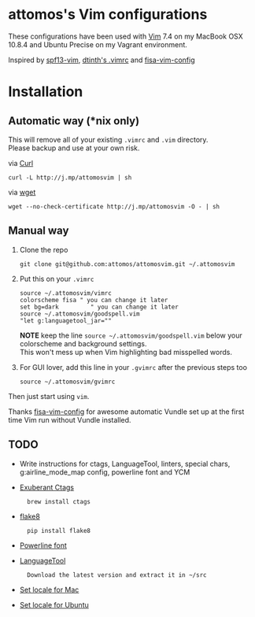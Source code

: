 # attomos's Vim configurations
These configurations have been used with [Vim](http://www.vim.org) 7.4 on my MacBook
OSX 10.8.4 and Ubuntu Precise on my Vagrant environment.

Inspired by [spf13-vim](https://github.com/spf13/spf13-vim), [dtinth's
.vimrc](https://github.com/dtinth/.vimrc) and [fisa-vim-config](https://github.com/fisadev/fisa-vim-config)

# Installation

## Automatic way (\*nix only)
This will remove all of your existing `.vimrc` and `.vim` directory.  
Please backup and use at your own risk.

via [Curl](http://curl.haxx.se/)

    curl -L http://j.mp/attomosvim | sh

via [wget](http://www.gnu.org/software/wget/)

    wget --no-check-certificate http://j.mp/attomosvim -O - | sh

## Manual way
1.  Clone the repo

        git clone git@github.com:attomos/attomosvim.git ~/.attomosvim

2.  Put this on your `.vimrc`

        source ~/.attomosvim/vimrc
        colorscheme fisa " you can change it later
        set bg=dark         " you can change it later
        source ~/.attomosvim/goodspell.vim
        "let g:languagetool_jar=""

    **NOTE** keep the line `source ~/.attomosvim/goodspell.vim` below your colorscheme and background settings.  
    This won't mess up when Vim highlighting bad misspelled words.

3.  For GUI lover, add this line in your `.gvimrc` after the previous steps too

        source ~/.attomosvim/gvimrc

Then just start using `vim`.

Thanks [fisa-vim-config](https://github.com/fisadev/fisa-vim-config) for awesome
automatic Vundle set up at the first time Vim run without Vundle installed.

## TODO
- Write instructions for ctags, LanguageTool, linters, special chars, g:airline_mode_map config,  powerline font and YCM
- [Exuberant Ctags](http://ctags.sourceforge.net/)

        brew install ctags

- [flake8](http://flake8.readthedocs.org/en/latest/)

        pip install flake8

- [Powerline font](https://github.com/Lokaltog/powerline-fonts)
- [LanguageTool](http://www.languagetool.org/)

        Download the latest version and extract it in ~/src

- [Set locale for Mac](http://stackoverflow.com/questions/7165108/in-osx-lion-lang-is-not-set-to-utf8-how-fix)
- [Set locale for Ubuntu](http://askubuntu.com/questions/193251/how-to-set-all-locale-settings-in-ubuntu)
